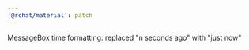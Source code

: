 ```yaml
---
'@rchat/material': patch
---
```


MessageBox time formatting: replaced "n seconds ago" with "just now"
